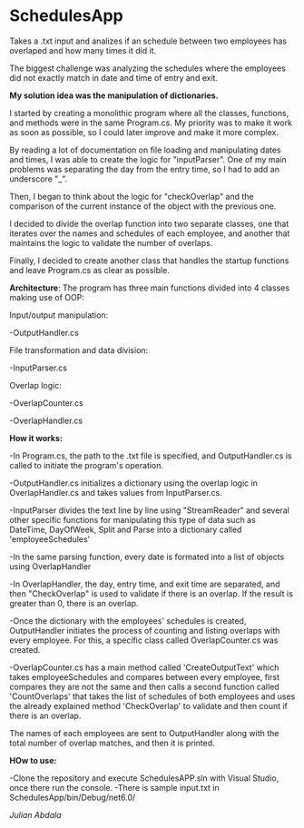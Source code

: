 # SchedulesApp
Takes a .txt input and analizes if an schedule between two employees has overlaped and how many times it did it.

The biggest challenge was analyzing the schedules where the employees did not exactly match in date and time of entry and exit.

**My solution idea was the manipulation of dictionaries.**

I started by creating a monolithic program where all the classes, functions, and methods were in the same Program.cs. My priority was to make it work as soon as possible, so I could later improve and make it more complex.

By reading a lot of documentation on file loading and manipulating dates and times, I was able to create the logic for "inputParser". One of my main problems was separating the day from the entry time, so I had to add an underscore "_".

Then, I began to think about the logic for "checkOverlap" and the comparison of the current instance of the object with the previous one.

I decided to divide the overlap function into two separate classes, one that iterates over the names and schedules of each employee, and another that maintains the logic to validate the number of overlaps.

Finally, I decided to create another class that handles the startup functions and leave Program.cs as clear as possible.

**Architecture**: The program has three main functions divided into 4 classes making use of OOP:

Input/output manipulation:

-OutputHandler.cs

File transformation and data division:

-InputParser.cs

Overlap logic:

-OverlapCounter.cs

-OverlapHandler.cs

**How it works:**

-In Program.cs, the path to the .txt file is specified, and OutputHandler.cs is called to initiate the program's operation.

-OutputHandler.cs initializes a dictionary using the overlap logic in OverlapHandler.cs and takes values from InputParser.cs.

-InputParser divides the text line by line using "StreamReader" and several other specific functions for manipulating this type of data such as DateTime, DayOfWeek, Split and Parse into a dictionary called 'employeeSchedules'

-In the same parsing function, every date is formated into a list of objects using OverlapHandler

-In OverlapHandler, the day, entry time, and exit time are separated, and then "CheckOverlap" is used to validate if there is an overlap. If the result is greater than 0, there is an overlap.

-Once the dictionary with the employees' schedules is created, OutputHandler initiates the process of counting and listing overlaps with every employee. For this, a specific class called OverlapCounter.cs was created.

-OverlapCounter.cs has a main method called 'CreateOutputText' which takes employeeSchedules and compares between every employee, first compares they are not the same and then calls a second function called 'CountOverlaps' that takes the list of schedules of both employees and uses the already explained method 'CheckOverlap' to validate and then count if there is an overlap.

The names of each employees are sent to OutputHandler along with the total number of overlap matches, and then it is printed.

**HOw to use:**

-Clone the repository and execute SchedulesAPP.sln with Visual Studio, once there run the console. -There is sample input.txt in SchedulesApp/bin/Debug/net6.0/

*Julian Abdala*

